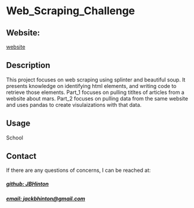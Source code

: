 # Web_Scraping_Challenge



## Website: 
[website](jackbhinton@gmail.com)

## Description

This project focuses on web scraping using splinter and beautiful soup. 
It presents knowledge on identifying html elements, and writing code to retrieve those elements. Part_1 focuses on pulling titltes of articles from a  website about mars. 
Part_2 focuses on pulling data from the same website and uses pandas to create visulaizations with that data. 






## Usage
School









## Contact
If there are any questions of concerns, I can be reached at:
##### [github: JBHinton](https://github.com/JBHinton)
##### [email: jackbhinton@gmail.com](mailto:jackbhinton@gmail.com)
